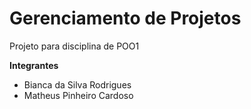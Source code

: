 # Gerenciamento de Projetos

Projeto para disciplina de POO1

**Integrantes**

- Bianca da Silva Rodrigues
- Matheus Pinheiro Cardoso
